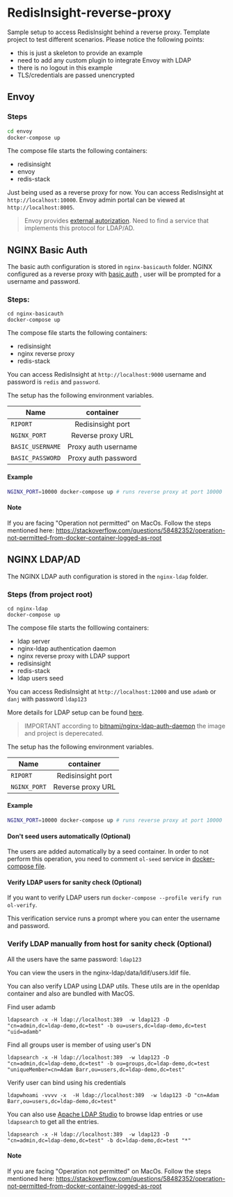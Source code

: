 # RedisInsight-reverse-proxy

Sample setup to access RedisInsight behind a reverse proxy. Template project to test different scenarios.
Please notice the following points:

- this is just a skeleton to provide an example
- need to add any custom plugin to integrate Envoy with LDAP
- there is no logout in this example
- TLS/credentials are passed unencrypted


## Envoy

### Steps

```bash
cd envoy
docker-compose up
```

The compose file starts the following containers:
- redisinsight
- envoy
- redis-stack


Just being used as a reverse proxy for now. You can access RedisInsight at `http://localhost:10000`. Envoy admin portal can be viewed at `http://localhost:8005`.

> Envoy provides [external autorization](https://www.envoyproxy.io/docs/envoy/latest/api-v3/extensions/filters/http/ext_authz/v3/ext_authz.proto). Need to find a service that implements this protocol for LDAP/AD.

## NGINX Basic Auth

The basic auth configuration is stored in `nginx-basicauth` folder. NGINX configured as a  reverse proxy with [basic auth](https://docs.nginx.com/nginx/admin-guide/security-controls/configuring-http-basic-authentication/) , user will be prompted for a username and password.

### Steps:
```
cd nginx-basicauth
docker-compose up
```

The compose file starts the following containers:
- redisinsight
- nginx reverse proxy
- redis-stack


You can access RedisInsight at `http://localhost:9000` username and password is `redis` and `password`.

The setup has the following environment variables.

| Name             | container           |
|------------------|:-------------------:|
| `RIPORT`         | Redisinsight port   |
| `NGINX_PORT`     | Reverse proxy URL   |
| `BASIC_USERNAME` | Proxy auth username |
| `BASIC_PASSWORD` | Proxy auth password |

#### Example
```bash
NGINX_PORT=10000 docker-compose up # runs reverse proxy at port 10000
```

#### Note
If you are facing "Operation not permitted" on MacOs. Follow the steps mentioned here: https://stackoverflow.com/questions/58482352/operation-not-permitted-from-docker-container-logged-as-root

## NGINX LDAP/AD

The NGINX LDAP auth configuration is stored in the `nginx-ldap` folder.

### Steps (from project root)

```
cd nginx-ldap
docker-compose up
```

The compose file starts the folllowing containers:
- ldap server
- nginx-ldap authentication daemon
- nginx reverse proxy with LDAP support
- redisinsight
- redis-stack
- ldap users seed

You can access RedisInsight at `http://localhost:12000` and use `adamb` or `danj` with password `ldap123`

More details for LDAP setup can be found [here](https://github.com/nginxinc/nginx-ldap-auth). 

>IMPORTANT according to [bitnami/nginx-ldap-auth-daemon](https://hub.docker.com/r/bitnami/nginx-ldap-auth-daemon) the image and project is deperecated.

The setup has the following environment variables.

| Name             | container           |
|------------------|:-------------------:|
| `RIPORT`         | Redisinsight port   |
| `NGINX_PORT`     | Reverse proxy URL   |

#### Example
```bash
NGINX_PORT=10000 docker-compose up # runs reverse proxy at port 10000
```

#### Don't seed users automatically (Optional)

The users are added automatically by a seed container. In order to not perform this operation, you need to comment `ol-seed` service in [docker-compose file](nginx-ldap/docker-compose.yml).

#### Verify LDAP users for sanity check (Optional)

If you want to verify LDAP users run `docker-compose --profile verify run ol-verify`.

This verification service runs a prompt where you can enter the username and password.


### Verify LDAP manually from host for sanity check (Optional)

All the users have the same password: `ldap123`

You can view the users in the nginx-ldap/data/ldif/users.ldif file.

You can also verify LDAP using LDAP utils. These utils are in the openldap container and also are bundled with MacOS.

Find user  adamb

`ldapsearch -x -H ldap://localhost:389  -w ldap123 -D "cn=admin,dc=ldap-demo,dc=test" -b ou=users,dc=ldap-demo,dc=test "uid=adamb"`

Find all groups user is member of using user's DN

`ldapsearch -x -H ldap://localhost:389  -w ldap123 -D "cn=admin,dc=ldap-demo,dc=test" -b ou=groups,dc=ldap-demo,dc=test "uniqueMember=cn=Adam Barr,ou=users,dc=ldap-demo,dc=test"` 

Verify user can bind using his credentials

`ldapwhoami -vvvv -x  -H ldap://localhost:389  -w ldap123 -D "cn=Adam Barr,ou=users,dc=ldap-demo,dc=test"`

You can also use [Apache LDAP Studio](https://directory.apache.org/studio/) to browse ldap entries or use `ldapsearch` to get all the entries.

`ldapsearch -x -H ldap://localhost:389  -w ldap123 -D "cn=admin,dc=ldap-demo,dc=test" -b dc=ldap-demo,dc=test "*"`

#### Note
If you are facing "Operation not permitted" on MacOs. Follow the steps mentioned here: https://stackoverflow.com/questions/58482352/operation-not-permitted-from-docker-container-logged-as-root
